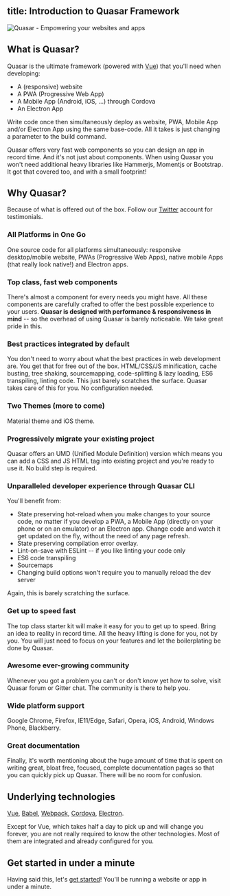 title: Introduction to Quasar Framework
---

![Quasar - Empowering your websites and apps](/images/responsive-logo.png)

## What is Quasar?
Quasar is the ultimate framework (powered with [Vue](https://vuejs.org/)) that you'll need when developing:
* A (responsive) website
* A PWA (Progressive Web App)
* A Mobile App (Android, iOS, ...) through Cordova
* An Electron App

Write code once then simultaneously deploy as website, PWA, Mobile App and/or Electron App using the same base-code. All it takes is just changing a parameter to the build command.

Quasar offers very fast web components so you can design an app in record time. And it's not just about components. When using Quasar you won't need additional heavy libraries like Hammerjs, Momentjs or Bootstrap. It got that covered too, and with a small footprint!

## Why Quasar?
Because of what is offered out of the box. Follow our [Twitter](https://twitter.com/quasarframework) account for testimonials.

### All Platforms in One Go
One source code for all platforms simultaneously: responsive desktop/mobile website, PWAs (Progressive Web Apps), native mobile Apps (that really look native!) and Electron apps.

### Top class, fast web components
There's almost a component for every needs you might have. All these components are carefully crafted to offer the best possible experience to your users. **Quasar is designed with performance & responsiveness in mind** -- so the overhead of using Quasar is barely noticeable. We take great pride in this.

### Best practices integrated by default
You don't need to worry about what the best practices in web development are. You get that for free out of the box. HTML/CSS/JS minification, cache busting, tree shaking, sourcemapping, code-splitting & lazy loading, ES6 transpiling, linting code. This just barely scratches the surface. Quasar takes care of this for you. No configuration needed.

### Two Themes (more to come)
Material theme and iOS theme.

### Progressively migrate your existing project
Quasar offers an UMD (Unified Module Definition) version which means you can add a CSS and JS HTML tag into existing project and you're ready to use it. No build step is required.

### Unparalleled developer experience through Quasar CLI
You'll benefit from:
* State preserving hot-reload when you make changes to your source code, no matter if you develop a PWA, a Mobile App (directly on your phone or on an emulator) or an Electron app. Change code and watch it get updated on the fly, without the need of any page refresh.
* State preserving compilation error overlay.
* Lint-on-save with ESLint -- if you like linting your code only
* ES6 code transpiling
* Sourcemaps
* Changing build options won't require you to manually reload the dev server

Again, this is barely scratching the surface.

### Get up to speed fast
The top class starter kit will make it easy for you to get up to speed. Bring an idea to reality in record time. All the heavy lifting is done for you, not by you. You will just need to focus on your features and let the boilerplating be done by Quasar.

### Awesome ever-growing community
Whenever you got a problem you can't or don't know yet how to solve, visit Quasar forum or Gitter chat. The community is there to help you.

### Wide platform support
Google Chrome, Firefox, IE11/Edge, Safari, Opera, iOS, Android, Windows Phone, Blackberry.

### Great documentation
Finally, it's worth mentioning about the huge amount of time that is spent on writing great, bloat free, focused, complete documentation pages so that you can quickly pick up Quasar. There will be no room for confusion.

## Underlying technologies
[Vue](https://vuejs.org/), [Babel](https://babeljs.io/), [Webpack](https://webpack.js.org/), [Cordova](https://cordova.apache.org/), [Electron](https://electronjs.org/).

Except for Vue, which takes half a day to pick up and will change you forever, you are not really required to know the other technologies. Most of them are integrated and already configured for you.

## Get started in under a minute
Having said this, let's [get started](/guide/index.html)! You'll be running a website or app in under a minute.
